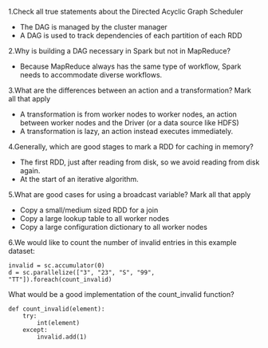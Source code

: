 1.Check all true statements about the Directed Acyclic Graph Scheduler

- The DAG is managed by the cluster manager
- A DAG is used to track dependencies of each partition of each RDD

2.Why is building a DAG necessary in Spark but not in MapReduce?

- Because MapReduce always has the same type of workflow, Spark needs to accommodate diverse workflows.

3.What are the differences between an action and a transformation? Mark all that apply

- A transformation is from worker nodes to worker nodes, an action between worker nodes and the Driver (or a data source like HDFS)
- A transformation is lazy, an action instead executes immediately.

4.Generally, which are good stages to mark a RDD for caching in memory?

- The first RDD, just after reading from disk, so we avoid reading from disk again.
- At the start of an iterative algorithm.

5.What are good cases for using a broadcast variable? Mark all that apply

- Copy a small/medium sized RDD for a join
- Copy a large lookup table to all worker nodes
- Copy a large configuration dictionary to all worker nodes

6.We would like to count the number of invalid entries in this example dataset:

```
invalid = sc.accumulator(0)
d = sc.parallelize(["3", "23", "S", "99", "TT"]).foreach(count_invalid)
```

What would be a good implementation of the count_invalid function?

```
def count_invalid(element):
    try:
        int(element)
    except:
        invalid.add(1)
```




 